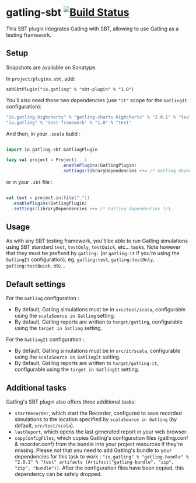 # gatling-sbt   [![Build Status](https://travis-ci.org/gatling/gatling-sbt.svg?branch=master)](https://travis-ci.org/gatling/gatling-sbt)


This SBT plugin integrates Gatling with SBT, allowing to use Gatling as a testing framework.

## Setup 

Snapshots are available on Sonatype.

In `project/plugins.sbt`, add: 

    addSbtPlugin("io.gatling" % "sbt-plugin" % "1.0")
    
You'll also need those two dependencies (use `"it"` scope for the `GatlingIt` configuration):

```scala
"io.gatling.highcharts" % "gatling-charts-highcharts" % "2.0.1" % "test"
"io.gatling" % "test-framework" % "1.0" % "test"
```

And then, in your `.scala` build :

```scala

import io.gatling.sbt.GatlingPlugin

lazy val project = Project(...)
                     .enablePlugins(GatlingPlugin)
				     .settings(libraryDependencies ++= /* Gatling dependencies */)

```

or in your `.sbt` file :

```scala

val test = project.in(file("."))
  .enablePlugins(GatlingPlugin)
  .settings(libraryDependencies ++= /* Gatling dependencies */)

```
## Usage 

As with any SBT testing framework, you'll be able to run Gatling simulations using SBT standard `test`, `testOnly`, `testQuick`, etc... tasks. Note however that they must be prefixed by `gatling:` (or `gatling-it` if you're using the `GatlingIt` configuration), eg. `gatling:test`, `gatling:testOnly`, `gatling:testQuick`, etc...

## Default settings 

For the `Gatling` configuration :

* By default, Gatling simulations must be in `src/test/scala`, configurable using the `scalaSource in Gatling` setting.
* By default, Gatling reports are written to `target/gatling`, configurable using the `target in Gatling` setting.

For the `GatlingIt` configuration :

* By default, Gatling simulations must be in `src/it/scala`, configurable using the `scalaSource in GatlingIt` setting.
* By default, Gatling reports are written to `target/gatling-it`, configurable using the `target in GatlingIt` setting.

## Additional tasks

Gatling's SBT plugin also offers three additional tasks:

* `startRecorder`, which start the Recorder, configured to save recorded simulations to the location specified by `scalaSource in Gatling` (by default, `src/test/scala`).
* `lastReport`, which opens the last generated report in your web browser.
* `copyConfigFiles`, which copies Gatling's configuration files (gatling.conf & recorder.conf) from the bundle into your project resources if they're missing. Please not that you need to add Gatling's bundle to your dependencies for this task to work : `"io.gatling" % "gatling-bundle" % "2.0.1" % "test" artifacts (Artifact("gatling-bundle", "zip", "zip", "bundle"))`. After the configuration files have been copied, this dependency can be safely dropped.

